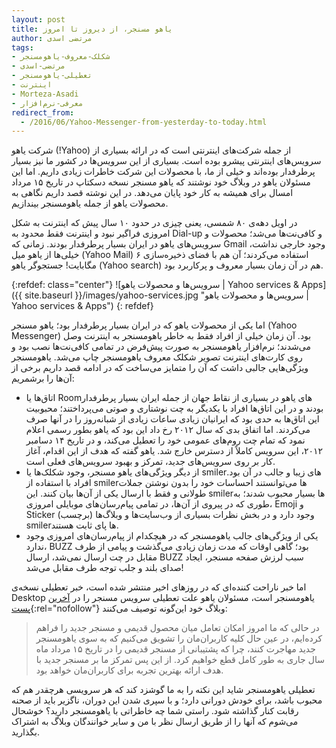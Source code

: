 ```yaml
---
layout: post
title: یاهو مسنجر، از دیروز تا امروز
author: مرتضی اسدی
tags:
- شکلک-معروف-یاهومسنجر
- مرتضی-اسدی
- تعطیلی-یاهومسنجر
- اینترنت
- Morteza-Asadi
- معرفی-نرم‌افزار
redirect_from: 
  - /2016/06/Yahoo-Messenger-from-yesterday-to-today.html
---
```

شرکت یاهو (!Yahoo) از جمله شرکت‌های اینترنتی است که در ارائه بسیاری از سرویس‌های اینترنتی پیشرو بوده است. بسیاری از این سرویس‌ها در کشور ما نیز بسیار پرطرفدار بوده‌اند و خیلی از ما، با محصولات این شرکت خاطرات زیادی داریم. اما این مسئولان یاهو در وبلاگ خود نوشتند که یاهو مسنجر نسخه دسکتاپ در تاریخ ۱۵ مرداد امسال برای همیشه به کار خود پایان می‌دهد. در این نوشته قصد داریم نگاهی به محصولات یاهو از جمله یاهومسنجر بیندازیم.

در اویل دهه‌ی ۸۰ شمسی، یعنی چیزی در حدود ۱۰ سال پیش که اینترنت به شکل امروزی فراگیر نبود و اینترنت فقط محدود به Dial-up و کافی‌نت‌ها می‌شد؛ محصولات و سرویس‌های یاهو در ایران بسیار پرطرفدار بودند. زمانی که Gmail وجود خارجی نداشت، خیلی‌ها از یاهو میل (Yahoo Mail) استفاده می‌کردند؛ آن هم با فضای ذخیره‌سازی ۶ مگابایت! جستجوگر یاهو (Yahoo search) هم در آن زمان بسیار معروف و پرکاربرد بود.  
  
{:refdef: class="center"}
![سرویس‌ها و محصولات یاهو | Yahoo services & Apps]({{ site.baseurl }}/images/yahoo-services.jpg "سرویس‌ها و محصولات یاهو | Yahoo services & Apps")
{: refdef}

اما یکی از محصولات یاهو که در ایران بسیار پرطرفدار بود؛ یاهو مسنجر (Yahoo Messenger) بود. آن زمان خیلی از افراد فقط به خاطر یاهومسنجر به اینترنت وصل می‌شدند؛ نرم‌افزار یاهومسنجر به صورت پیش‌فرض در تمامی کافی‌نت‌ها نصب بود و روی کارت‌های اینترنت تصویر شکلک معروف یاهومسنجر چاپ می‌شد. یاهومسنجر ویژگی‌هایی جالبی داشت که آن را متمایز می‌ساخت که در ادامه قصد داریم برخی از آن‌ها را برشمریم:

*   اتاق‌ها یا Roomهای یاهو در بسیاری از نقاط جهان از جمله ایران بسیار پرطرفدار بودند و در این اتاق‌ها افراد با یکدیگر به چت نوشتاری و صوتی می‌پرداختند؛ محبوبیت این اتاق‌ها به حدی بود که ایرانیان زیادی ساعات زیادی از شبانه‌روز را در آنها صرف می‌کردند. اما اتفاق بدی که سال ۲۰۱۲ رخ داد این بود که یاهو بطور رسمی اعلام نمود که تمام چت روم‌های عمومی خود را تعطیل می‌کند، و در تاریخ ۱۴ دسامبر ۲۰۱۲، این سرویس کاملاً از دسترس خارج شد. یاهو گفته که هدف از این اقدام، آغاز کار بر روی سرویس‌های جدید، تمرکز و بهبود سرویس‌های فعلی است.
*   از دیگر ویژگی‌های یاهو مسنجر، وجود شکلک‌ها یا smilerهای زیبا و جالب در آن بود. افراد با استفاده از smilerها می‌توانستند احساسات خود را بدون نوشتن جملات طولانی و فقط با ارسال یکی از آن‌ها بیان کنند. این smilerها بسیار محبوب شدند؛ به طوری که در پیروی از آن‌ها، در تمامی پیام‌رسان‌های موبایلی امروزی، Emoji و Sticker (برچسب) وجود دارد و در بخش نظرات بسیاری از وب‌سایت‌ها و وبلاگ‌ها smilerها پای ثابت هستند.
*   یکی از ویژگی‌های جالب یاهومسنجر که در هیچکدام از پیام‌رسان‌های امروزی وجود ندارد، BUZZ بود؛ گاهی اوقات که مدت زمان زیادی می‌گذشت و پیامی از طرف مقابل در چت ارسال نمی‌شد،‌ ارسال BUZZ سبب لرزش صفحه مسنجر، ایجاد صدای بلند و جلب توجه طرف مقابل می‌شد!

اما خبر ناراحت کننده‌ای که در روز‌های اخیر منتشر شده است، خبر تعطیلی نسخه‌ی Desktop یاهومسنجر است، مسئولان یاهو علت تعطیلی سرویس مسنجر را در [آخرین پست](https://yahoo.tumblr.com/post/145715934739/q2-2016-progress-report-on-our-product){:rel="nofollow"} وبلاگ خود این‌گونه توصیف می‌کنند:

> در حالی که ما امروز امکان تعامل میان محصول قدیمی و مسنجر جدید را فراهم کرده‌ایم، در عین حال کلیه کاربران‌مان را تشویق می‌کنیم که به سوی یاهومسنجر جدید مهاجرت کنند، چرا که پشتیبانی از مسنجر قدیمی را در تاریخ ۱۵ مرداد ماه سال جاری به طور کامل قطع خواهیم کرد. از این پس تمرکز ما بر مسنجر جدید با هدف ارائه بهترین تجربه برای کاربران‌مان خواهد بود.

تعطیلی یاهومسنجر شاید این نکته را به ما گوشزد کند که هر سرویسی هرچقدر هم که محبوب باشد، برای خودش دورانی دارد؛ و با سپری شدن این دوران، ناگزیر باید از صحنه رقابت کنار گذاشته شود. راستی شما چه خاطراتی با یاهومسنجر دارید؟ خوشحال می‌شوم که آنها را از طریق ارسال نظر با من و سایر خوانندگان وبلاگ به اشتراک بگذارید.